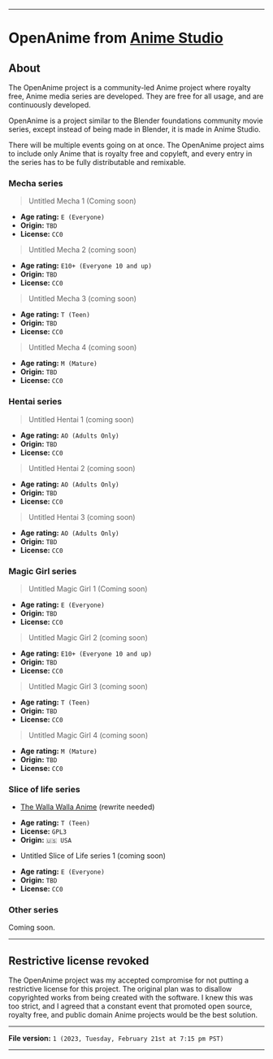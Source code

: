
***

# OpenAnime from [Anime Studio](https://github.com/seanpm2001/Anime_Studio/)

## About

The OpenAnime project is a community-led Anime project where royalty free, Anime media series are developed. They are free for all usage, and are continuously developed.

OpenAnime is a project similar to the Blender foundations community movie series, except instead of being made in Blender, it is made in Anime Studio. 

There will be multiple events going on at once. The OpenAnime project aims to include only Anime that is royalty free and copyleft, and every entry in the series has to be fully distributable and remixable.

### Mecha series

> Untitled Mecha 1 (Coming soon)

* **Age rating:** `E (Everyone)`
* **Origin:** `TBD`
* **License:** `CC0`

> Untitled Mecha 2 (coming soon)

* **Age rating:** `E10+ (Everyone 10 and up)`
* **Origin:** `TBD`
* **License:** `CC0`

> Untitled Mecha 3 (coming soon)

* **Age rating:** `T (Teen)`
* **Origin:** `TBD`
* **License:** `CC0`

> Untitled Mecha 4 (coming soon)

* **Age rating:** `M (Mature)`
* **Origin:** `TBD`
* **License:** `CC0`

### Hentai series

> Untitled Hentai 1 (coming soon)

* **Age rating:** `AO (Adults Only)`
* **Origin:** `TBD`
* **License:** `CC0`

> Untitled Hentai 2 (coming soon)

* **Age rating:** `AO (Adults Only)`
* **Origin:** `TBD`
* **License:** `CC0`

> Untitled Hentai 3 (coming soon)

* **Age rating:** `AO (Adults Only)`
* **Origin:** `TBD`
* **License:** `CC0`

### Magic Girl series

> Untitled Magic Girl 1 (Coming soon)

* **Age rating:** `E (Everyone)`
* **Origin:** `TBD`
* **License:** `CC0`

> Untitled Magic Girl 2 (coming soon)

* **Age rating:** `E10+ (Everyone 10 and up)`
* **Origin:** `TBD`
* **License:** `CC0`

> Untitled Magic Girl 3 (coming soon)

* **Age rating:** `T (Teen)`
* **Origin:** `TBD`
* **License:** `CC0`

> Untitled Magic Girl 4 (coming soon)

* **Age rating:** `M (Mature)`
* **Origin:** `TBD`
* **License:** `CC0`

### Slice of life series

- [The Walla Walla Anime](https://github.com/seanpm2001/the-walla-walla-anime/) (rewrite needed)

* **Age rating:** `T (Teen)`
* **License:** `GPL3`
* **Origin:** `🇺🇸️ USA`

- Untitled Slice of Life series 1 (coming soon)

* **Age rating:** `E (Everyone)`
* **Origin:** `TBD`
* **License:** `CC0`

### Other series

Coming soon.

***

## Restrictive license revoked

The OpenAnime project was my accepted compromise for not putting a restrictive license for this project. The original plan was to disallow copyrighted works from being created with the software. I knew this was too strict, and I agreed that a constant event that promoted open source, royalty free, and public domain Anime projects would be the best solution.

***

**File version:** `1 (2023, Tuesday, February 21st at 7:15 pm PST)`

***
